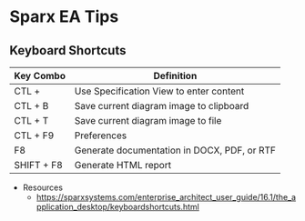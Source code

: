 
# Sparx EA Tips

## Keyboard Shortcuts

|Key Combo | Definition|
|---------------|-----------|
CTL + <zero>    | Use Specification View to enter content
CTL + B         | Save current diagram image to clipboard
CTL + T         | Save current diagram image to file
CTL + F9        | Preferences
F8              | Generate documentation in DOCX, PDF, or RTF
SHIFT + F8      | Generate HTML report


- Resources
  + https://sparxsystems.com/enterprise_architect_user_guide/16.1/the_application_desktop/keyboardshortcuts.html
  
